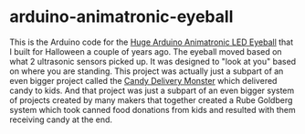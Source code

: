 # arduino-animatronic-eyeball
This is the Arduino code for the [Huge Arduino Animatronic LED Eyeball](http://www.instructables.com/id/Huge-Arduino-Animatronic-LED-Eyeball/) that I built for Halloween a couple of years ago. The eyeball moved based on what 2 ultrasonic sensors picked up. It was designed to "look at you" based on where you are standing. This project was actually just a subpart of an even bigger project called the [Candy Delivery Monster](http://www.instructables.com/id/Candy-Delivery-Monster/) which delivered candy to kids. And that project was just a subpart of an even bigger system of projects created by many makers that together created a Rube Goldberg system which took canned food donations from kids and resulted with them receiving candy at the end.
